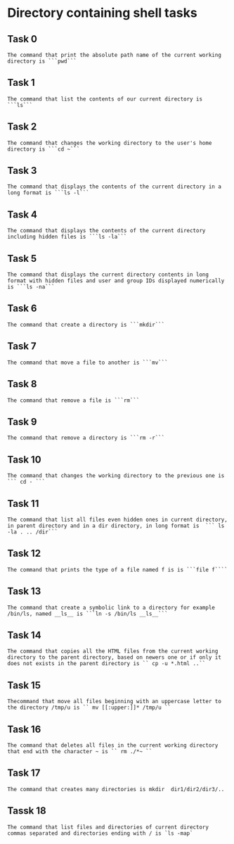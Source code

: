 # Directory containing shell tasks

## Task 0
	The command that print the absolute path name of the current working directory is ```pwd```

## Task 1
	The command that list the contents of our current directory is ```ls```

## Task 2
	The command that changes the working directory to the user's home directory is ```cd ~```

## Task 3
	The command that displays the contents of the current directory in a long format is ```ls -l```

## Task 4
	The command that displays the contents of the current directory including hidden files is ```ls -la```

## Task 5
	The command that displays the current directory contents in long format with hidden files and user and group IDs displayed numerically is ```ls -na```

## Task 6
	The command that create a directory is ```mkdir```

## Task 7
	The command that move a file to another is ```mv```

## Task 8 
	The command that remove a file is ```rm```

## Task 9
	The command that remove a directory is ```rm -r```

## Task 10
	The command that changes the working directory to the previous one is ``` cd - ```

## Task 11
	The command that list all files even hidden ones in current directory, in parent directory and in a dir directory, in long format is  ``` ls -la . .. /dir```

## Task 12
	The command that prints the type of a file named f is is ```file f````

## Task 13
	The command that create a symbolic link to a directory for example /bin/ls, named __ls__ is ```ln -s /bin/ls __ls__```


## Task 14
	The command that copies all the HTML files from the current working directory to the parent directory, based on newers one or if only it does not exists in the parent directory is `` cp -u *.html ..``

## Task 15
	Thecommand that move all files beginning with an uppercase letter to the directory /tmp/u is `` mv [[:upper:]]* /tmp/u ``

## Task 16
	The command that deletes all files in the current working directory that end with the character ~ is `` rm ./*~ ``

## Task 17
	The command that creates many directories is mkdir  dir1/dir2/dir3/..


## Tassk 18
	The command that list files and directories of current directory commas separated and directories ending with / is `ls -map`



